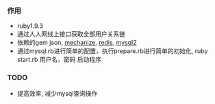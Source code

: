 ### 作用

* ruby1.9.3
* 通过人人网线上接口获取全部用户关系链
* 依赖的gem json, [mechanize](https://github.com/sparklemotion/mechanize), [redis](https://github.com/redis/redis-rb), [mysql2](https://github.com/brianmario/mysql2)
* 通过mysql.rb进行简单的配置，执行prepare.rb进行简单的初始化, ruby start.rb 用户名，密码 启动程序

### TODO
* 提高效率, 减少mysql查询操作